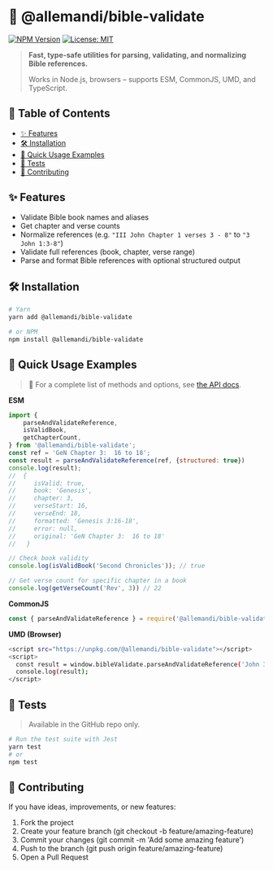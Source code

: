 # 📖 @allemandi/bible-validate

[![NPM Version](https://img.shields.io/npm/v/@allemandi/bible-validate)](https://www.npmjs.com/package/@allemandi/bible-validate)
[![License: MIT](https://img.shields.io/badge/License-MIT-yellow.svg)](https://github.com/allemandi/bible-validate/blob/main/LICENSE)

> **Fast, type-safe utilities for parsing, validating, and normalizing Bible references.**
> 
> Works in Node.js, browsers – supports ESM, CommonJS, UMD, and TypeScript.
> 

<!-- omit from toc -->
## 🔖 Table of Contents
- [✨ Features](#-features)
- [🛠️ Installation](#️-installation)
- [🚀 Quick Usage Examples](#-quick-usage-examples)
- [🧪 Tests](#-tests)
- [🤝 Contributing](#-contributing)


## ✨ Features

- Validate Bible book names and aliases
- Get chapter and verse counts
- Normalize references (e.g. `"III John Chapter 1 verses 3 - 8"` to `"3 John 1:3-8"`)
- Validate full references (book, chapter, verse range)
- Parse and format Bible references with optional structured output

## 🛠️ Installation
```bash
# Yarn
yarn add @allemandi/bible-validate

# or NPM
npm install @allemandi/bible-validate
```

## 🚀 Quick Usage Examples

> 📘 For a complete list of methods and options, see [the API docs](https://github.com/allemandi/bible-validate/blob/main/docs/API.md).


**ESM**
```js
import {
    parseAndValidateReference,
    isValidBook,
    getChapterCount,
} from '@allemandi/bible-validate';
const ref = 'GeN Chapter 3:  16 to 18';
const result = parseAndValidateReference(ref, {structured: true})
console.log(result);
//  {
//     isValid: true,
//     book: 'Genesis',
//     chapter: 3,
//     verseStart: 16,
//     verseEnd: 18,
//     formatted: 'Genesis 3:16-18',
//     error: null,
//     original: 'GeN Chapter 3:  16 to 18'
//   }

// Check book validity
console.log(isValidBook('Second Chronicles')); // true

// Get verse count for specific chapter in a book
console.log(getVerseCount('Rev', 3)) // 22
```

**CommonJS**
```js
const { parseAndValidateReference } = require('@allemandi/bible-validate');
```

**UMD (Browser)**
```bash
<script src="https://unpkg.com/@allemandi/bible-validate"></script>
<script>
  const result = window.bibleValidate.parseAndValidateReference('John 3:16');
  console.log(result);
</script>
```

## 🧪 Tests

> Available in the GitHub repo only.

```bash
# Run the test suite with Jest
yarn test
# or
npm test
```

## 🤝 Contributing
If you have ideas, improvements, or new features:

1. Fork the project
2. Create your feature branch (git checkout -b feature/amazing-feature)
3. Commit your changes (git commit -m 'Add some amazing feature')
4. Push to the branch (git push origin feature/amazing-feature)
5. Open a Pull Request
